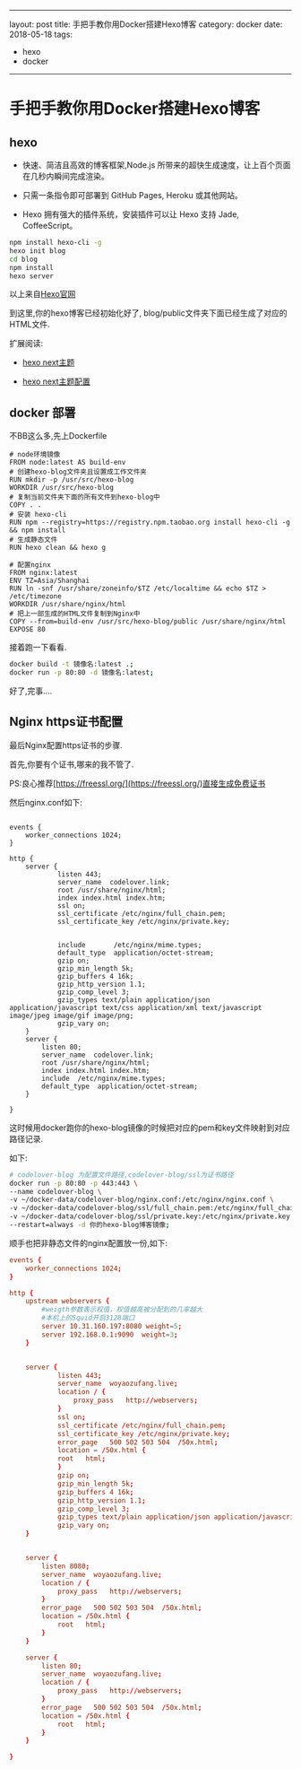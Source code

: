 
---
layout: post
title: 手把手教你用Docker搭建Hexo博客
category: docker
date: 2018-05-18
tags:

- hexo
- docker

---

# 手把手教你用Docker搭建Hexo博客

## hexo

- 快速、简洁且高效的博客框架,Node.js 所带来的超快生成速度，让上百个页面在几秒内瞬间完成渲染。

- 只需一条指令即可部署到 GitHub Pages, Heroku 或其他网站。

- Hexo 拥有强大的插件系统，安装插件可以让 Hexo 支持 Jade, CoffeeScript。

```sh
npm install hexo-cli -g
hexo init blog
cd blog
npm install
hexo server
```

以上来自[Hexo官网](https://hexo.io/zh-cn/)

到这里,你的hexo博客已经初始化好了, blog/public文件夹下面已经生成了对应的HTML文件.

扩展阅读:

- [hexo next主题](http://theme-next.iissnan.com/)

- [hexo next主题配置](http://theme-next.iissnan.com/theme-settings.html)

## docker 部署

不BB这么多,先上Dockerfile

```docker
# node环境镜像
FROM node:latest AS build-env
# 创建hexo-blog文件夹且设置成工作文件夹
RUN mkdir -p /usr/src/hexo-blog
WORKDIR /usr/src/hexo-blog
# 复制当前文件夹下面的所有文件到hexo-blog中
COPY . .
# 安装 hexo-cli
RUN npm --registry=https://registry.npm.taobao.org install hexo-cli -g && npm install
# 生成静态文件
RUN hexo clean && hexo g

# 配置nginx
FROM nginx:latest
ENV TZ=Asia/Shanghai
RUN ln -snf /usr/share/zoneinfo/$TZ /etc/localtime && echo $TZ > /etc/timezone
WORKDIR /usr/share/nginx/html
# 把上一部生成的HTML文件复制到Nginx中
COPY --from=build-env /usr/src/hexo-blog/public /usr/share/nginx/html
EXPOSE 80

```

接着跑一下看看.

```sh
docker build -t 镜像名:latest .;
docker run -p 80:80 -d 镜像名:latest;

```

好了,完事....

## Nginx https证书配置

最后Nginx配置https证书的步骤.

首先,你要有个证书,哪来的我不管了.

PS:良心推荐[https://freessl.org/](https://freessl.org/)直接生成免费证书

然后nginx.conf如下:

```config

events {
    worker_connections 1024;
}

http {
    server {
            listen 443;
            server_name  codelover.link;
            root /usr/share/nginx/html;
            index index.html index.htm;
            ssl on;
            ssl_certificate /etc/nginx/full_chain.pem;
            ssl_certificate_key /etc/nginx/private.key;


            include       /etc/nginx/mime.types;
            default_type  application/octet-stream;
            gzip on;
            gzip_min_length 5k;
            gzip_buffers 4 16k;
            gzip_http_version 1.1;
            gzip_comp_level 3;
            gzip_types text/plain application/json application/javascript text/css application/xml text/javascript image/jpeg image/gif image/png;
            gzip_vary on;
    }
    server {
        listen 80;
        server_name  codelover.link;
        root /usr/share/nginx/html;
        index index.html index.htm;
        include  /etc/nginx/mime.types;
        default_type  application/octet-stream;
    }

}
```

这时候用docker跑你的hexo-blog镜像的时候把对应的pem和key文件映射到对应路径记录.

如下:

```sh
# codelover-blog 为配置文件路径,codelover-blog/ssl为证书路径
docker run -p 80:80 -p 443:443 \
--name codelover-blog \
-v ~/docker-data/codelover-blog/nginx.conf:/etc/nginx/nginx.conf \
-v ~/docker-data/codelover-blog/ssl/full_chain.pem:/etc/nginx/full_chain.pem \
-v ~/docker-data/codelover-blog/ssl/private.key:/etc/nginx/private.key \
--restart=always -d 你的hexo-blog博客镜像;
```

顺手也把非静态文件的nginx配置放一份,如下:

```conf
events {
    worker_connections 1024;
}

http {
    upstream webservers {
        #weigth参数表示权值，权值越高被分配到的几率越大
        #本机上的Squid开启3128端口
        server 10.31.160.197:8080 weight=5;
        server 192.168.0.1:9090  weight=3;
    }


    server {
            listen 443;
            server_name  woyaozufang.live;
            location / {
                proxy_pass   http://webservers;
            }
            ssl on;
            ssl_certificate /etc/nginx/full_chain.pem;
            ssl_certificate_key /etc/nginx/private.key;
            error_page   500 502 503 504  /50x.html;
            location = /50x.html {
            root   html;
            }
            gzip on;
            gzip_min_length 5k;
            gzip_buffers 4 16k;
            gzip_http_version 1.1;
            gzip_comp_level 3;
            gzip_types text/plain application/json application/javascript text/css application/xml text/javascript image/jpeg image/gif image/png;
            gzip_vary on;
    }


    server {
        listen 8080;
        server_name  woyaozufang.live;
        location / {
            proxy_pass   http://webservers;
        }
        error_page   500 502 503 504  /50x.html;
        location = /50x.html {
            root   html;
        }
    }

    server {
        listen 80;
        server_name  woyaozufang.live;
        location / {
            proxy_pass   http://webservers;
        }
        error_page   500 502 503 504  /50x.html;
        location = /50x.html {
            root   html;
        }
    }

}

```